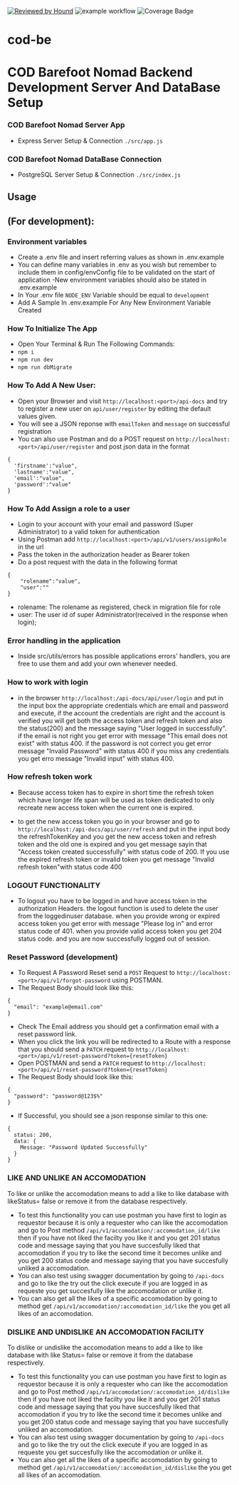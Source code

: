 [![Reviewed by Hound](https://img.shields.io/badge/Reviewed_by-Hound-8E64B0.svg)](https://houndci.com)
![example workflow](https://github.com/atlp-rwanda/cod-be/actions/workflows/node.js.yml/badge.svg)
![Coverage Badge](https://img.shields.io/endpoint?url=https://gist.githubusercontent.com/sergenm/fc852272be18bb21d4a7418ab58e2edc/raw/cod-be__pull_53.json)

# cod-be
# COD Barefoot Nomad Backend Development Server And DataBase Setup

### COD Barefoot Nomad Server App 
- Express Server Setup & Connection ```./src/app.js```
### COD Barefoot Nomad DataBase Connection
- PostgreSQL Server Setup & Connection ```./src/index.js```

## Usage
## (For development):

### Environment variables
- Create a .env file and insert referring values as shown in .env.example
- You can define many variables in .env as you wish but remember to include them in   config/envConfig file to be validated on the start of application
-New environment variables should also be stated in .env.example
- In Your .env file ```NODE_ENV``` Variable should be equal to ```development```
- Add A Sample In .env.example For Any New Environment Variable Created

### How To Initialize The App

- Open Your Terminal & Run The Following Commands:
- ```npm i```
- ```npm run dev```
- ```npm run dbMigrate```
### How To Add A New User: 
- Open your Browser and visit ```http://localhost:<port>/api-docs``` and try to register a new user on `api/user/register` by editing the default values given.
- You will see a JSON reponse with `emailToken` and `message` on successful registration
- You can also use Postman and do a POST request on ```http://localhost:<port>/api/user/register``` and post json data in the format
```
{
  'firstname':"value",
  'lastname':"value",
  'email':"value",
  'password':"value"
}
 ```

 ### How To Add Assign a role to a user 
 - Login to your account with your email and password (Super Administrator) to a valid token for authentication 
 - Using Postman  add ```http://localhost:<port>/api/v1/users/assignRole``` in the url 
 - Pass the token in the authorization header as Bearer token  
 - Do a post request with the data in the following format 
```
{
    "rolename":"value",
    "user":""
}
```
  - rolename: The rolename as registered, check in migration file for role
  - user: The user id of super Administrator(received in the response when login);
### Error handling in the application
- Inside src/utils/errors has possible applications errors' handlers, you are free to
use them and add your own whenever needed.
### How to work with login
- in the browser ```http://localhost:/api-docs/api/user/login``` and put in the input box the appropriate credentials which are email and password and execute, if the account the credentials are right and the account is verified you will get both the access token and refresh token and also the status(200) and the message saying "User logged in successfully". if the email is not right you get error with message "This email does not exist" with status 400. if the password is not correct you get error message "Invalid Password" with status 400 if you miss any credentials you get erro message "Invalid input" with status 400.
### How refresh token work
- Because access token has to expire in short time the refresh token which have longer life span will be used as token dedicated to only recreate new access token when the current one is expired.

- to get the new access token you go in your browser and go to ```http://localhost:/api-docs/api/user/refresh``` and put in the input body the refreshTokenKey and you get the new access token and refresh token and the old one is expired and you get message sayin that "Access token created successfully" with status code of 200. If you use the expired refresh token or invalid token you get message "Invalid refresh token"with status code 400

### LOGOUT FUNCTIONALITY
- To logout you have to be logged in and have access token in the authorization Headers. the logout function is used to delete the user from the loggedinuser database. when you provide wrong or expired access token you get error with message "Please log in" and error status code of 401. when you provide valid access token you get 204 status code. and you are now successfully logged out of session.

### Reset Password (development)
- To Request A Password Reset send a `POST` Request to ```http://localhost:<port>/api/v1/forgot-password``` using POSTMAN.
- The Request Body should look like this: 
```
{
  "email": "example@email.com"
}
```
- Check The Email address you should get a confirmation email with a reset password link.
- When you click the link you will be redirected to a Route with a response that you should send a `PATCH` request to `http://localhost:<port>/api/v1/reset-password?token={resetToken}` 
- Open POSTMAN and send a `PATCH` request to `http://localhost:<port>/api/v1/reset-password?token={resetToken}` 
- The Request Body should look like this: 
```
{
  "password": "password@123$%"
}
```
- If Successful, you should see a json response similar to this one: 
```
{
  status: 200,
  data: {
    Message: "Password Updated Successfully"
  }
}
```

### LIKE AND UNLIKE AN ACCOMODATION 
To like or unlike the accomodation  means to add a like to like database with likeStatus= false or remove it from the database respectively.
- To test this functionality you can use postman you have first to login as requestor because it is only a requester who can like the accomodation and go to Post method  `/api/v1/accomodation/:accomodation_id/like` then if you have not liked the facilty you like it and you get 201 status code and message saying that you have succesfully liked that accomodation if you try to like the second time it becomes unlike and you get 200 status code and message saying that you have succesfully unliked a accomodation.
- You can also test using swagger documentation by going to `/api-docs` and go to like the try out the click execute if you are logged in as requeste you get succesfully like the accomodation or unlike it.
- You can also get all the likes of a specific accomodation by going to method get `/api/v1/accomodation/:accomodation_id/like` the you get all likes of an accomodation.

### DISLIKE AND UNDISLIKE AN ACCOMODATION FACILITY
To dislike or undislike the accomodation means to add a like to like database with like Status= false or remove it from the database respectively.
- To test this functionality you can use postman you have first to login as requestor because it is only a requester who can like the accomodation and go to Post method  `/api/v1/accomodation/:accomodation_id/dislike` then if you have not liked the facilty you like it and you get 201 status code and message saying that you have succesfully liked that accomodation if you try to like the second time it becomes unlike and you get 200 status code and message saying that you have succesfully unliked an accomodation.
- You can also test using swagger documentation by going to `/api-docs` and go to like the try out the click execute if you are logged in as requeste you get succesfully like the accomodation or unlike it.
- You can also get all the likes of a specific accomodation by going to method get `/api/v1/accomodation/:accomodation_id/dislike` the you get all likes of an accomodation.
